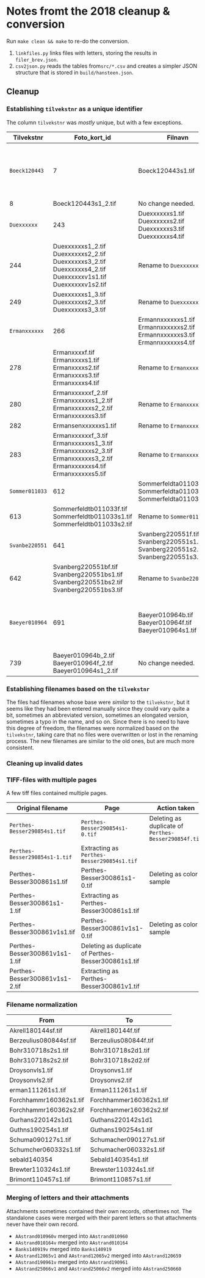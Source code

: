 # Notes fromt the 2018 cleanup & conversion

Run `make clean && make` to re-do the conversion.

1. `linkfiles.py` links files with letters, storing the results in `filer_brev.json`.
2. `csv2json.py` reads the tables from`src/*.csv` and creates a simpler JSON structure
   that is stored in `build/hansteen.json`.

## Cleanup

### Establishing `tilvekstnr` as a unique identifier

The column `tilvekstnr` was *mostly* unique, but with a few exceptions.

Tilvekstnr | Foto_kort_id | Filnavn | Action taken
---|---|---|---
`Boeck120443` | 7 | Boeck120443s1.tif | Delete. This is the same letter as 8 and there is no difference in the description.
| 8 | Boeck120443s1_2.tif | No change needed.
`Duexxxxxx` | 243 | Duexxxxxxs1.tif<br>Duexxxxxxs2.tif<br>Duexxxxxxs3.tif<br>Duexxxxxxs4.tif | Rename to `Duexxxxxx_1`
| 244 | Duexxxxxxs1_2.tif<br>Duexxxxxxs2_2.tif<br>Duexxxxxxs3_2.tif<br>Duexxxxxxs4_2.tif<br>Duexxxxxxv1s1.tif<br>Duexxxxxxv1s2.tif | Rename to `Duexxxxxx_2`
| 249 | Duexxxxxxs1_3.tif<br>Duexxxxxxs2_3.tif<br>Duexxxxxxs3_3.tif | Rename to `Duexxxxxx_3`
`Ermanxxxxxx` | 266 | Ermannxxxxxxs1.tif<br>Ermannxxxxxxs2.tif<br>Ermannxxxxxxs3.tif<br>Ermannxxxxxxs4.tif | Rename to `Ermanxxxxxx_1`
| 278 | Ermanxxxxf.tif<br>Ermanxxxxs1.tif<br>Ermanxxxxs2.tif<br>Ermanxxxxs3.tif<br>Ermanxxxxs4.tif | Rename to `Ermanxxxxxx_2`
| 280 | Ermanxxxxxxf_2.tif<br>Ermanxxxxxxs1_2.tif<br>Ermanxxxxxxs2_2.tif<br>Ermanxxxxxxs3.tif | Rename to `Ermanxxxxxx_3`
| 282 | Ermansenxxxxxxs1.tif | Rename to `Ermanxxxxxx_4`
| 283 | Ermanxxxxxxf_3.tif<br>Ermanxxxxxxs1_3.tif<br>Ermanxxxxxxs2_3.tif<br>Ermanxxxxxxs3_2.tif<br>Ermanxxxxxxs4.tif<br>Ermanxxxxxxs5.tif  | Rename to `Ermanxxxxxx_5`
`Sommer011033` | 612 | Sommerfeldta011033s1.tif<br>Sommerfeldta011033s2.tif<br>Sommerfeldta011033s3.tif | Rename to `Sommer011033_1`
| 613 | Sommerfeldtb011033f.tif<br>Sommerfeldtb011033s1.tif<br>Sommerfeldtb011033s2.tif | Rename to `Sommer011033_2` 
`Svanbe220551` | 641 | Svanberg220551f.tif<br>Svanberg220551s1.tif<br>Svanberg220551s2.tif<br>Svanberg220551s3.tif | Rename to `Svanbe220551_1`
| 642 | Svanberg220551bf.tif<br>Svanberg220551bs1.tif<br>Svanberg220551bs2.tif<br>Svanberg220551bs3.tif | Rename to `Svanbe220551_2`
`Baeyer010964` | 691 | Baeyer010964b.tif<br>Baeyer010964f.tif<br>Baeyer010964s1.tif | Delete. This is the same letter as 691 and there is no difference in the description.
| 739 | Baeyer010964b_2.tif<br>Baeyer010964f_2.tif<br>Baeyer010964s1_2.tif | No change needed.

### Establishing filenames based on the `tilvekstnr`

The files had filenames whose base were *similar* to the `tilvekstnr`, but it seems like they had been entered manually since they could vary quite a bit, sometimes an abbreviated
version, sometimes an elongated version, sometimes a typo in the name, and so on.
Since there is no need to have this degree of freedom, the filenames were normalized based on the `tilvekstnr`, taking care that no files were overwritten or lost in the renaming process.
The new filenames are similar to the old ones, but are much more consistent.

### Cleaning up invalid dates



### TIFF-files with multiple pages

A few tiff files contained multiple pages.

Original filename | Page | Action taken
---|---|---
`Perthes-Besser290854s1.tif` | `Perthes-Besser290854s1-0.tif` | Deleting as duplicate of `Perthes-Besser290854f.tif`
 | `Perthes-Besser290854s1-1.tif` | Extracting as `Perthes-Besser290854s1.tif`
Perthes-Besser300861s1.tif | Perthes-Besser300861s1-0.tif | Deleting as color sample
 | Perthes-Besser300861s1-1.tif | Extracting as Perthes-Besser300861s1.tif
Perthes-Besser300861v1s1.tif | Perthes-Besser300861v1s1-0.tif | Deleting as color sample
| Perthes-Besser300861v1s1-1.tif | Deleting as duplicate of Perthes-Besser300861s1.tif
| Perthes-Besser300861v1s1-2.tif | Extracting as Perthes-Besser300861v1.tif

### Filename normalization

From | To
----|----
Akrell180144sf.tif | Akrell180144f.tif
Berzeulius080844sf.tif | Berzeulius080844f.tif
Bohr310718s2s1.tif | Bohr310718s2d1.tif
Bohr310718s2s2.tif | Bohr310718s2d2.tif
Droysonvls1.tif | Droysonvs1.tif
Droysonvls2.tif | Droysonvs2.tif
erman111261s1.tif | Erman111261s1.tif
Forchhammr160362s1.tif | Forchhammer160362s1.tif
Forchhammr160362s2.tif | Forchhammer160362s2.tif
Gurhans220142s1d1 | Guthans220142s1d1
Guthns190254s1.tif | Guthans190254s1.tif
Schuma090127s1.tif | Schumacher090127s1.tif
Schumcher060332s1.tif | Schumacher060332s1.tif
sebald140354 | Sebald140354s1.tif
Brewter110324s1.tif | Brewster110324s1.tif
Brimont110457s1.tif | Brimont110857s1.tif


### Merging of letters and their attachments

Attachments sometimes contained their own records, othertimes not.
The standalone cases were merged with their parent letters so that attachments never have their own record.

* `AAstrand010960v` merged into `AAstrand010960`
* `AAstrand010164v` merged into `AAstrand010164`
* `Banks140919v` merged into `Banks140919`
* `AAstrand12065v1` and `AAstrand12065v2` merged into `AAstrand120659`
* `AAstrand190961v` merged into `AAstrand190961`
* `AAstrand25066v1` and `AAstrand25066v2` merged into `AAstrand250660`

